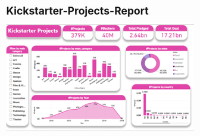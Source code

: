 # Kickstarter-Projects-Report
<img width="797" src="https://github.com/HassanNour9/Kickstarter-Projects-Report/blob/main/Screen/Kickstarter.png">
